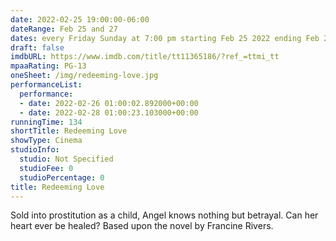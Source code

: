 ```yaml
---
date: 2022-02-25 19:00:00-06:00
dateRange: Feb 25 and 27
dates: every Friday Sunday at 7:00 pm starting Feb 25 2022 ending Feb 27 2022
draft: false
imdbURL: https://www.imdb.com/title/tt11365186/?ref_=ttmi_tt
mpaaRating: PG-13
oneSheet: /img/redeeming-love.jpg
performanceList:
  performance:
  - date: 2022-02-26 01:00:02.892000+00:00
  - date: 2022-02-28 01:00:23.103000+00:00
runningTime: 134
shortTitle: Redeeming Love
showType: Cinema
studioInfo:
  studio: Not Specified
  studioFee: 0
  studioPercentage: 0
title: Redeeming Love
---
```


Sold into prostitution as a child, Angel knows nothing but betrayal. Can her heart ever be healed? Based upon the novel by Francine Rivers.